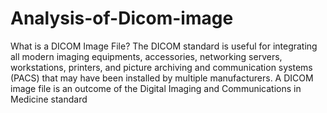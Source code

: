 # Analysis-of-Dicom-image


What is a DICOM Image File?
The DICOM standard is useful for integrating all modern imaging equipments, accessories, networking servers, workstations, printers, and picture archiving and communication systems (PACS) that may have been installed by multiple manufacturers.
A DICOM image file is an outcome of the Digital Imaging and Communications in Medicine standard
